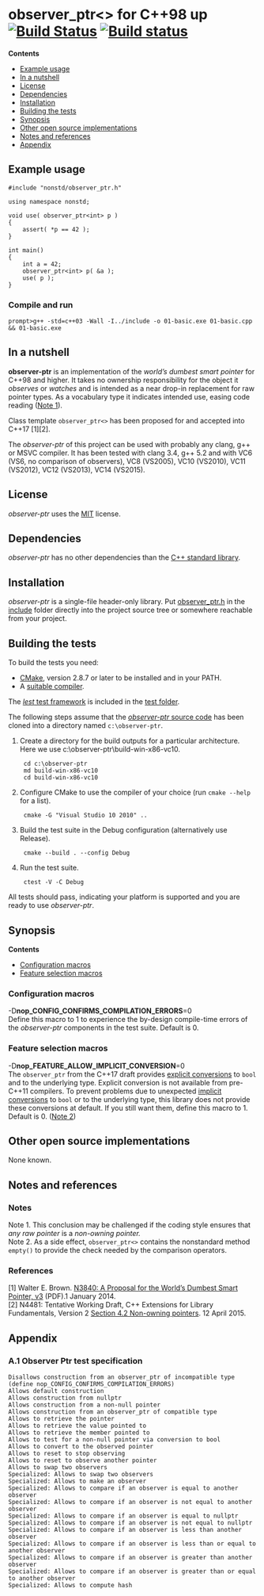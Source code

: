 # observer_ptr<> for C++98 up&ensp;[![Build Status](https://travis-ci.org/martinmoene/observer-ptr.svg?branch=master)](https://travis-ci.org/martinmoene/observer-ptr) [![Build status](https://ci.appveyor.com/api/projects/status/6icjotc617wmhljt/branch/master?svg=true)](https://ci.appveyor.com/project/martinmoene/observer-ptr/branch/master)

**Contents**  
- [Example usage](#example-usage)
- [In a nutshell](#in-a-nutshell)
- [License](#license)
- [Dependencies](#dependencies)
- [Installation](#installation)
- [Building the tests](#building-the-tests)
- [Synopsis](#synopsis)
- [Other open source implementations](#other-open-source-implementations)
- [Notes and references](#notes-and-references)
- [Appendix](#appendix)


Example usage
-------------
```
#include "nonstd/observer_ptr.h"

using namespace nonstd;

void use( observer_ptr<int> p )
{
    assert( *p == 42 );
}

int main()
{
    int a = 42;
    observer_ptr<int> p( &a );
    use( p );
}
```

### Compile and run

```
prompt>g++ -std=c++03 -Wall -I../include -o 01-basic.exe 01-basic.cpp && 01-basic.exe
```

In a nutshell
-------------
**observer-ptr** is an implementation of the *world’s dumbest smart pointer* for C++98 and higher. It takes no ownership responsibility for the object it *observes* or *watches* and is intended as a near drop-in replacement for raw pointer types. As a vocabulary type it indicates intended use, easing code reading ([Note 1](#note1)).

Class template `observer_ptr<>` has been proposed for and accepted into C++17 [1][2].

The *observer-ptr* of this project can be used with probably any clang, g++ or MSVC compiler. It has been tested with clang 3.4, g++ 5.2 and with VC6 (VS6, no comparison of observers), VC8 (VS2005), VC10 (VS2010), VC11 (VS2012), VC12 (VS2013), VC14 (VS2015).

License
-------
*observer-ptr* uses the [MIT](LICENSE) license.
 

Dependencies
------------
*observer-ptr* has no other dependencies than the [C++ standard library](http://en.cppreference.com/w/cpp/header).


Installation
------------
*observer-ptr* is a single-file header-only library. Put [observer_ptr.h](include/nonstd/observer_ptr.h) in the [include](include) folder directly into the project source tree or somewhere reachable from your project.


Building the tests
------------------
To build the tests you need:

- [CMake](http://cmake.org), version 2.8.7 or later to be installed and in your PATH.
- A [suitable compiler](#reported-to-work-with). 

The [*lest* test framework](https://github.com/martinmoene/lest)  is included in the [test folder](test).
 
The following steps assume that the [*observer-ptr* source code](https://github.com/martinmoene/observer-ptr) has been cloned into a directory named `c:\observer-ptr`.

1. Create a directory for the build outputs for a particular architecture.  
Here we use c:\observer-ptr\build-win-x86-vc10.

        cd c:\observer-ptr
        md build-win-x86-vc10
        cd build-win-x86-vc10

2. Configure CMake to use the compiler of your choice (run `cmake --help` for a list).

        cmake -G "Visual Studio 10 2010" ..

3. Build the test suite in the Debug configuration (alternatively use Release).    

        cmake --build . --config Debug

4. Run the test suite.    

        ctest -V -C Debug

All tests should pass, indicating your platform is supported and you are ready to use *observer-ptr*.


Synopsis
--------

**Contents**  
- [Configuration macros](#configuration-macros)
- [Feature selection macros](#feature-selection-macros)

### Configuration macros

\-D<b>nop\_CONFIG\_CONFIRMS\_COMPILATION\_ERRORS</b>=0  
Define this macro to 1 to experience the by-design compile-time errors of the *observer-ptr* components in the test suite. Default is 0.

### Feature selection macros

\-D<b>nop\_FEATURE\_ALLOW\_IMPLICIT\_CONVERSION</b>=0  
The `observer_ptr` from the C++17 draft provides [explicit conversions](http://en.cppreference.com/w/cpp/language/explicit) to `bool` and to the underlying type. Explicit conversion is not available from pre-C++11 compilers. To prevent problems due to unexpected [implicit conversions](http://en.cppreference.com/w/cpp/language/implicit_cast) to `bool` or to the underlying type, this library does not provide these conversions at default. If you still want them, define this macro to 1. Default is 0. ([Note 2](#note2))


Other open source implementations
---------------------------------
None known.


Notes and references
--------------------
### Notes
<a id="note1"></a>Note 1. This conclusion may be challenged if the coding style ensures that *any raw pointer* is a *non-owning pointer.*  
<a id="note2"></a>Note 2. As a side effect, `observer_ptr<>` contains the nonstandard method `empty()` to provide the check needed by the comparison operators.  

### References
[1] Walter E. Brown. [N3840: A Proposal for the World’s Dumbest Smart Pointer, v3](http://www.open-std.org/jtc1/sc22/wg21/docs/papers/2014/n3840.pdf) (PDF).1 January 2014.  
[2] N4481: Tentative Working Draft, C++ Extensions for Library Fundamentals, Version 2 [Section 4.2 Non-owning pointers](http://www.open-std.org/jtc1/sc22/wg21/docs/papers/2015/n4481.html#memory.observer.ptr). 12 April 2015.  


Appendix
--------
### A.1 Observer Ptr test specification

```
Disallows construction from an observer_ptr of incompatible type (define nop_CONFIG_CONFIRMS_COMPILATION_ERRORS)
Allows default construction
Allows construction from nullptr
Allows construction from a non-null pointer
Allows construction from an observer_ptr of compatible type
Allows to retrieve the pointer
Allows to retrieve the value pointed to
Allows to retrieve the member pointed to
Allows to test for a non-null pointer via conversion to bool
Allows to convert to the observed pointer
Allows to reset to stop observing
Allows to reset to observe another pointer
Allows to swap two observers
Specialized: Allows to swap two observers
Specialized: Allows to make an observer
Specialized: Allows to compare if an observer is equal to another observer
Specialized: Allows to compare if an observer is not equal to another observer
Specialized: Allows to compare if an observer is equal to nullptr
Specialized: Allows to compare if an observer is not equal to nullptr
Specialized: Allows to compare if an observer is less than another observer
Specialized: Allows to compare if an observer is less than or equal to another observer
Specialized: Allows to compare if an observer is greater than another observer
Specialized: Allows to compare if an observer is greater than or equal to another observer
Specialized: Allows to compute hash
```
